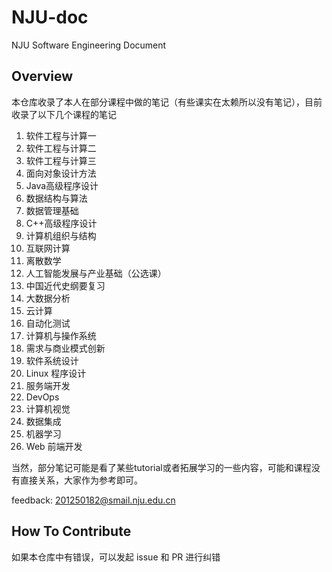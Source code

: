 # NJU-doc

NJU Software Engineering Document

## Overview

本仓库收录了本人在部分课程中做的笔记（有些课实在太赖所以没有笔记），目前收录了以下几个课程的笔记

1. 软件工程与计算一
2. 软件工程与计算二
3. 软件工程与计算三
4. 面向对象设计方法
5. Java高级程序设计
6. 数据结构与算法
7. 数据管理基础
8. C++高级程序设计
9. 计算机组织与结构
10. 互联网计算
11. 离散数学
12. 人工智能发展与产业基础（公选课）
13. 中国近代史纲要复习
14. 大数据分析
15. 云计算
16. 自动化测试
17. 计算机与操作系统
18. 需求与商业模式创新
19. 软件系统设计
20. Linux 程序设计
21. 服务端开发
22. DevOps
23. 计算机视觉
24. 数据集成
25. 机器学习
26. Web 前端开发

当然，部分笔记可能是看了某些tutorial或者拓展学习的一些内容，可能和课程没有直接关系，大家作为参考即可。

feedback: 201250182@smail.nju.edu.cn

## How To Contribute

如果本仓库中有错误，可以发起 issue 和 PR 进行纠错
